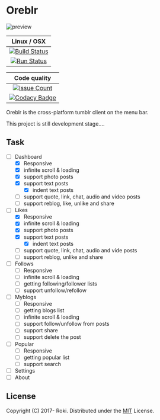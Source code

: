 # Oreblr

![preview](https://media.githubusercontent.com/media/falgon/oreblr/image/preview/prev.gif "preview")

| Linux / OSX | 
|:-----------:|
| [![Build Status](https://travis-ci.org/falgon/oreblr.svg?branch=develop)](https://travis-ci.org/falgon/oreblr) |
| [![Run Status](https://api.shippable.com/projects/59d9b8e7183eb30700051687/badge?branch=develop)](https://app.shippable.com/github/falgon/oreblr) |

| Code quality |
|:------------:|
| [![Issue Count](https://codeclimate.com/github/falgon/oreblr/badges/issue_count.svg)](https://codeclimate.com/github/falgon/oreblr) |
| [![Codacy Badge](https://api.codacy.com/project/badge/Grade/9604e7d226db4292aa76f90c6a7d244f)](https://www.codacy.com/app/falgon/oreblr?utm_source=github.com&amp;utm_medium=referral&amp;utm_content=falgon/oreblr&amp;utm_campaign=Badge_Grade) |

Oreblr is the cross-platform tumblr client on the menu bar.

This project is still development stage....


## Task

- [ ] Dashboard
	- [x] Responsive
	- [x] infinite scroll & loading
	- [x] support photo posts
	- [x] support text posts
		- [x] indent text posts
	- [ ] support quote, link, chat, audio and video posts
	- [ ] support reblog, like, unlike and share
- [ ] Likes
	- [x] Responsive
	- [x] infinite scroll & loading
	- [x] support photo posts
	- [x] support text posts
		- [x] indent text posts
	- [ ] support quote, link, chat, audio and vide posts
	- [ ] support reblog, unlike and share 
- [ ] Follows
	- [ ] Responsive
	- [ ] infinite scroll & loading
	- [ ] getting following/follower lists
	- [ ] support unfollow/refollow
- [ ] Myblogs
	- [ ] Responsive
	- [ ] getting blogs list
	- [ ] infinite scroll & loading
	- [ ] support follow/unfollow from posts
	- [ ] support share
	- [ ] support delete the post
- [ ] Popular
	- [ ] Responsive
	- [ ] getting popular list
	- [ ] support search
- [ ] Settings
- [ ] About

## License
Copyright (C) 2017- Roki. Distributed under the [MIT](https://github.com/falgon/oreblr/blob/develop/LICENSE) License.
